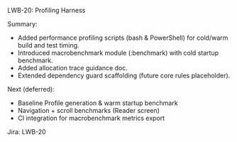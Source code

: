 ﻿LWB-20: Profiling Harness

Summary:
- Added performance profiling scripts (bash & PowerShell) for cold/warm build and test timing.
- Introduced macrobenchmark module (:benchmark) with cold startup benchmark.
- Added allocation trace guidance doc.
- Extended dependency guard scaffolding (future core rules placeholder).

Next (deferred):
- Baseline Profile generation & warm startup benchmark
- Navigation + scroll benchmarks (Reader screen)
- CI integration for macrobenchmark metrics export

Jira: LWB-20

